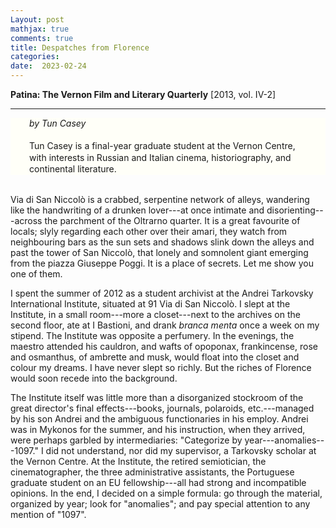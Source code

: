 ```yaml
---
Layout: post
mathjax: true
comments: true
title: Despatches from Florence
categories:
date:  2023-02-24
---
```


<b>Patina: The Vernon Film and Literary Quarterly</b>
[2013, vol. IV-2]

---

 <div style="width=75%; background-color: #fffff8 ; padding: 0px 30px;
 border: 0px
 solid black; line-height:1.3;">
   <i>by Tun Casey</i> <br>

<br>
Tun Casey is a final-year graduate student at the Vernon Centre, with
 interests in Russian and Italian cinema, historiography, and continental
 literature.
 </div>

<br>

Via di San Niccolò is a crabbed, serpentine network of alleys, wandering like the handwriting of a
drunken lover---at once
intimate and disorienting---across the parchment of the Oltrarno
quarter. It is a great favourite of locals; slyly regarding each other
over their amari, they watch from neighbouring bars as the sun sets
and shadows slink down the alleys and past the tower of San
Niccolò, that lonely and somnolent giant emerging
from the piazza Giuseppe Poggi. It is a place of secrets.
Let me show you one of them.

I spent the summer of 2012 as a student archivist at the Andrei
Tarkovsky International Institute, situated at 91 Via di San
Niccolò. I slept at the Institute, in a small room---more
a closet---next to the archives on the second floor, ate at I Bastioni, and drank *branca menta*
once a week on my stipend. The Institute was opposite a perfumery.
In the evenings, the maestro attended his cauldron, and wafts of
opoponax, frankincense, rose and osmanthus, of ambrette and musk, would
float into the closet and colour my dreams. I have never slept so
richly. But the riches of Florence would soon recede into the background.

The Institute itself was little more than a disorganized stockroom of
the great director's final effects---books, journals, polaroids,
etc.---managed by his son Andrei and the ambiguous functionaries in his
employ.
Andrei was in Mykonos for the summer, and his instruction, when they
arrived, were perhaps garbled by intermediaries: "Categorize by
year---anomalies---1097." I did not understand, nor did my supervisor,
a Tarkovsky scholar at the Vernon Centre.
At the Institute, the retired semiotician, the cinematographer, the three administrative assistants, the
Portuguese graduate student on an EU fellowship---all had strong and incompatible opinions.
In the end, I decided on a simple formula: go through the material,
organized by year; look for "anomalies"; and pay special attention to any
mention of "1097".

<!--https://www.theflorentine.net/2017/09/08/andrei-tarkovsky-famous-expats/-->
<!-- https://en.wikipedia.org/wiki/Tower_of_San_Niccol%C3%B2,_Florence-->
<!-- www.silenocheloni.com -->

